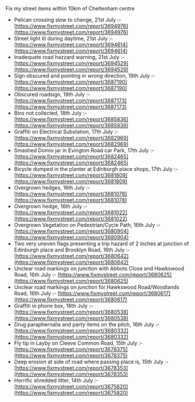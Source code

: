 Fix my street items within 10km of Cheltenham centre

<!-- fix_marker starts -->

- Pelican crossing slow to change, 21st July :- [https://www.fixmystreet.com/report/3694976](https://www.fixmystreet.com/report/3694976)
- Street light lit during daytime, 21st July :- [https://www.fixmystreet.com/report/3694614](https://www.fixmystreet.com/report/3694614)
- Inadequate road hazzard warning, 21st July :- [https://www.fixmystreet.com/report/3694529](https://www.fixmystreet.com/report/3694529)
- Sign obscured and pointing in wrong direction, 19th July :- [https://www.fixmystreet.com/report/3687190](https://www.fixmystreet.com/report/3687190)
- Obscured roadsign, 19th July :- [https://www.fixmystreet.com/report/3687173](https://www.fixmystreet.com/report/3687173)
- Bins not collected, 18th July :- [https://www.fixmystreet.com/report/3685836](https://www.fixmystreet.com/report/3685836)
- Graffiti on Electrical Substation, 17th July :- [https://www.fixmystreet.com/report/3682969](https://www.fixmystreet.com/report/3682969)
- Smashed Domio jar in Evington Road car Park, 17th July :- [https://www.fixmystreet.com/report/3682465](https://www.fixmystreet.com/report/3682465)
- Bicycle dumped in the planter at Edinburgh place shops, 17th July :- [https://www.fixmystreet.com/report/3681809](https://www.fixmystreet.com/report/3681809)
- Overgrown hedges, 16th July :- [https://www.fixmystreet.com/report/3681078](https://www.fixmystreet.com/report/3681078)
- Overgrown hedge, 16th July :- [https://www.fixmystreet.com/report/3681022](https://www.fixmystreet.com/report/3681022)
- Overgrown Vegetation on Pedestrian/Cycle Path, 16th July :- [https://www.fixmystreet.com/report/3680904](https://www.fixmystreet.com/report/3680904)
- Two very uneven flags presenting a trip hazard of 2 inches at junction of Edinburgh place and Brooklyn Road, 16th July :- [https://www.fixmystreet.com/report/3680642](https://www.fixmystreet.com/report/3680642)
- Unclear road markings on junction with Abbots Close and Hawkswood Road, 16th July :- [https://www.fixmystreet.com/report/3680625](https://www.fixmystreet.com/report/3680625)
- Unclear road markings on junction for Hawkswood Road/Woodlands Road, 16th July :- [https://www.fixmystreet.com/report/3680617](https://www.fixmystreet.com/report/3680617)
- Graffiti in phone box, 16th July :- [https://www.fixmystreet.com/report/3680538](https://www.fixmystreet.com/report/3680538)
- Drug paraphernalia and party items on the pitch, 16th July :- [https://www.fixmystreet.com/report/3680332](https://www.fixmystreet.com/report/3680332)
- Fly tip in Layby on Cleeve Common Road, 15th July :- [https://www.fixmystreet.com/report/3678375](https://www.fixmystreet.com/report/3678375)
- Deep erosion at side of road where passing place is, 15th July :- [https://www.fixmystreet.com/report/3678353](https://www.fixmystreet.com/report/3678353)
- Horrific shredded litter, 14th July :- [https://www.fixmystreet.com/report/3675820](https://www.fixmystreet.com/report/3675820)

<!-- fix_marker ends -->